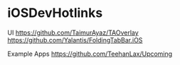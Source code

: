 # iOSDevHotlinks

UI
https://github.com/TaimurAyaz/TAOverlay
https://github.com/Yalantis/FoldingTabBar.iOS


Example Apps
https://github.com/TeehanLax/Upcoming
